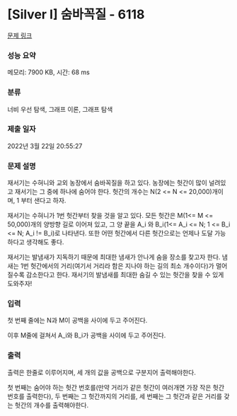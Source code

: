 # [Silver I] 숨바꼭질 - 6118 

[문제 링크](https://www.acmicpc.net/problem/6118) 

### 성능 요약

메모리: 7900 KB, 시간: 68 ms

### 분류

너비 우선 탐색, 그래프 이론, 그래프 탐색

### 제출 일자

2022년 3월 22일 20:55:27

### 문제 설명

<p>재서기는 수혀니와 교외 농장에서 숨바꼭질을 하고 있다. 농장에는 헛간이 많이 널려있고 재서기는 그 중에 하나에 숨어야 한다. 헛간의 개수는 N(2 <= N <= 20,000)개이며, 1 부터 샌다고 하자.  </p>

<p>재서기는 수혀니가 1번 헛간부터 찾을 것을 알고 있다. 모든 헛간은 M(1<= M <= 50,000)개의 양방향 길로 이어져 있고, 그 양 끝을 A_i 와 B_i(1<= A_i <= N; 1 <= B_i <= N; A_i != B_i)로 나타낸다. 또한 어떤 헛간에서 다른 헛간으로는 언제나 도달 가능하다고 생각해도 좋다. </p>

<p>재서기는 발냄새가 지독하기 때문에 최대한 냄새가 안나게 숨을 장소를 찾고자 한다. 냄새는 1번 헛간에서의 거리(여기서 거리라 함은 지나야 하는 길의 최소 개수이다)가 멀어질수록 감소한다고 한다. 재서기의 발냄새를 최대한 숨길 수 있는 헛간을 찾을 수 있게 도와주자!</p>

### 입력 

 <p>첫 번째 줄에는 N과 M이 공백을 사이에 두고 주어진다.</p>

<p>이후 M줄에 걸쳐서 A_i와 B_i가 공백을 사이에 두고 주어진다.</p>

<p> </p>

### 출력 

 <p>출력은 한줄로 이루어지며, 세 개의 값을 공백으로 구분지어 출력해야한다. </p>

<p>첫 번째는 숨어야 하는 헛간 번호를(만약 거리가 같은 헛간이 여러개면 가장 작은 헛간 번호를 출력한다), 두 번째는 그 헛간까지의 거리를, 세 번째는 그 헛간과 같은 거리를 갖는 헛간의 개수를 출력해야한다.</p>

